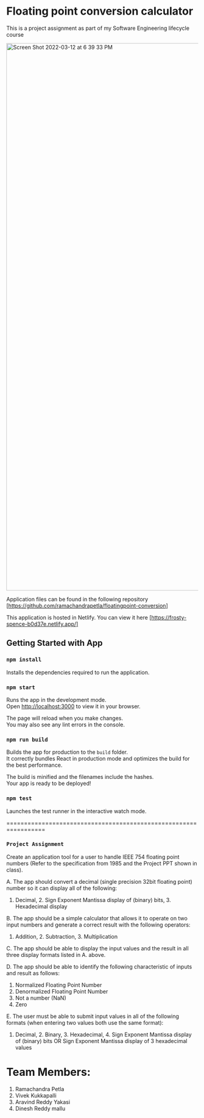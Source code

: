 # Floating point conversion calculator

This is a project assignment as part of my Software Engineering lifecycle course

<img width="1436" alt="Screen Shot 2022-03-12 at 6 39 33 PM" src="https://user-images.githubusercontent.com/23059307/158039919-4c247330-1814-4ac2-9437-edb158dc5466.png">


Application files can be found in the following repository [https://github.com/ramachandrapetla/floatingpoint-conversion]

This application is hosted in Netlify. You can view it here [https://frosty-spence-b0d37e.netlify.app/]

## Getting Started with App

### `npm install`

Installs the dependencies required to run the application.

### `npm start`

Runs the app in the development mode.\
Open [http://localhost:3000](http://localhost:3000) to view it in your browser.

The page will reload when you make changes.\
You may also see any lint errors in the console.

### `npm run build`

Builds the app for production to the `build` folder.\
It correctly bundles React in production mode and optimizes the build for the best performance.

The build is minified and the filenames include the hashes.\
Your app is ready to be deployed!

### `npm test`

Launches the test runner in the interactive watch mode.

=================================================================

### `Project Assignment`

Create an application tool for a user to handle IEEE 754 floating point numbers (Refer to the specification from 1985 and the Project PPT shown in class).

A. The app should convert a decimal (single precision 32bit floating point) number so it can display all of the following:
1. Decimal, 2. Sign Exponent Mantissa display of (binary) bits, 3. Hexadecimal display

B. The app should be a simple calculator that allows it to operate on two input numbers and generate a correct result with the following operators:
1. Addition, 2. Subtraction, 3. Multiplication

C. The app should be able to display the input values and the result in all three display formats listed in A. above.

D. The app should be able to identify the following characteristic of inputs and result as follows:
1. Normalized Floating Point Number
2. Denormalized Floating Point Number
3. Not a number (NaN)
4. Zero

E. The user must be able to submit input values in all of the following formats (when entering two values both use
the same format):
1. Decimal, 2. Binary, 3. Hexadecimal, 4. Sign Exponent Mantissa display of (binary) bits OR Sign Exponent Mantissa
   display of 3 hexadecimal values



Team Members:
=============
1. Ramachandra Petla
2. Vivek Kukkapalli
3. Aravind Reddy Yakasi
4. Dinesh Reddy mallu

